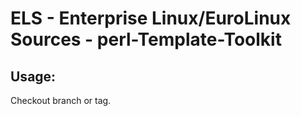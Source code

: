 # ELS - Enterprise Linux/EuroLinux Sources - perl-Template-Toolkit 
## Usage:
  Checkout branch or tag.
